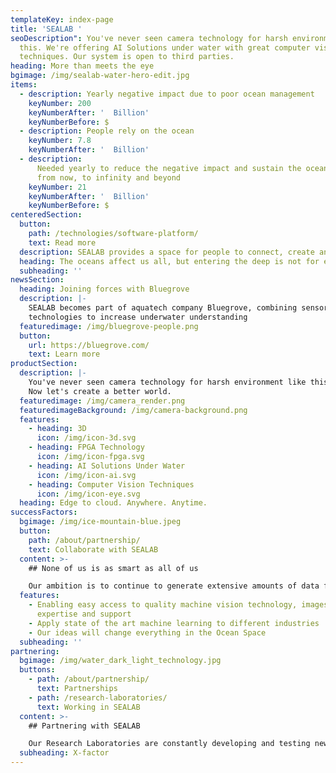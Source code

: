 ```yaml
---
templateKey: index-page
title: 'SEALAB '
seoDescription": You've never seen camera technology for harsh environment like
  this. We're offering AI Solutions under water with great computer vision
  techniques. Our system is open to third parties.
heading: More than meets the eye
bgimage: /img/sealab-water-hero-edit.jpg
items:
  - description: Yearly negative impact due to poor ocean management
    keyNumber: 200
    keyNumberAfter: '  Billion'
    keyNumberBefore: $
  - description: People rely on the ocean
    keyNumber: 7.8
    keyNumberAfter: '  Billion'
  - description:
      Needed yearly to reduce the negative impact and sustain the ocean
      from now, to infinity and beyond
    keyNumber: 21
    keyNumberAfter: '  Billion'
    keyNumberBefore: $
centeredSection:
  button:
    path: /technologies/software-platform/
    text: Read more
  description: SEALAB provides a space for people to connect, create and communicate
  heading: The oceans affect us all, but entering the deep is not for everyone
  subheading: ''
newsSection:
  heading: Joining forces with Bluegrove
  description: |-
    SEALAB becomes part of aquatech company Bluegrove, combining sensor 
    technologies to increase underwater understanding
  featuredimage: /img/bluegrove-people.png
  button:
    url: https://bluegrove.com/
    text: Learn more
productSection:
  description: |-
    You've never seen camera technology for harsh environment like this. 
    Now let's create a better world.
  featuredimage: /img/camera_render.png
  featuredimageBackground: /img/camera-background.png
  features:
    - heading: 3D
      icon: /img/icon-3d.svg
    - heading: FPGA Technology
      icon: /img/icon-fpga.svg
    - heading: AI Solutions Under Water
      icon: /img/icon-ai.svg
    - heading: Computer Vision Techniques
      icon: /img/icon-eye.svg
  heading: Edge to cloud. Anywhere. Anytime.
successFactors:
  bgimage: /img/ice-mountain-blue.jpeg
  button:
    path: /about/partnership/
    text: Collaborate with SEALAB
  content: >-
    ## None of us is as smart as all of us

    Our ambition is to continue to generate extensive amounts of data from the ocean and scale up our App community. Not only collecting images and data but collecting the right data. Only in this way, will smart and effective apps and AI solutions be created.
  features:
    - Enabling easy access to quality machine vision technology, images,
      expertise and support
    - Apply state of the art machine learning to different industries
    - Our ideas will change everything in the Ocean Space
  subheading: ''
partnering:
  bgimage: /img/water_dark_light_technology.jpg
  buttons:
    - path: /about/partnership/
      text: Partnerships
    - path: /research-laboratories/
      text: Working in SEALAB
  content: >-
    ## Partnering with SEALAB

    Our Research Laboratories are constantly developing and testing new technological solutions. SEALAB’s DNA is very strong when we talk about creativity and different ways of thinking. We need more Rockstars on the team. If you have X-factor and what is needed – launch your career at SEALAB.
  subheading: X-factor
---
```

